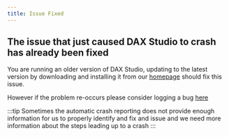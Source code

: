 ```yaml
---
title: Issue Fixed
---
```


## The issue that just caused DAX Studio to crash has already been fixed

You are running an older version of DAX Studio, updating to the latest version by downloading and installing it from our [homepage](https://daxstudio.org) should fix this issue.

However if the problem re-occurs please consider logging a bug [here](https://github.com/daxstudio/daxstudio/issues/new) 

:::tip
Sometimes the automatic crash reporting does not provide enough information for us to properly identify and fix and issue and we need more information about the steps leading up to a crash
:::